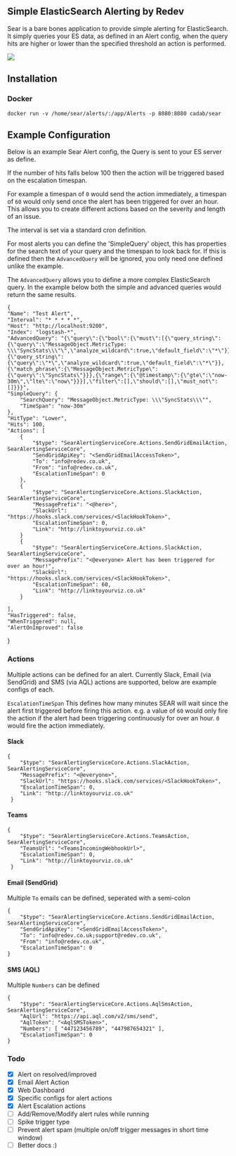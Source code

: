 ## Simple ElasticSearch Alerting by Redev

Sear is a bare bones application to provide simple alerting for ElasticSearch. It simply queries your ES data, as defined in an Alert config, when the query hits are higher or lower than the specified threshold an action is performed.

![](TeamsAlert.JPG)

## Installation

### Docker

	docker run -v /home/sear/alerts/:/app/Alerts -p 8080:8080 cadab/sear

## Example Configuration

Below is an example Sear Alert config, the Query is sent to your ES server as define.

If the number of hits falls below 100 then the action will be triggered based on the escalation timespan.

For example a timespan of `0` would send the action immediately, a timespan of `60` would only send once the alert has been triggered for over an hour. This allows you to create different actions based on the severity and length of an issue.

The interval is set via a standard cron definition.

For most alerts you can define the 'SimpleQuery' object, this has properties for the search text of your query and the timespan to look back for. If this is defined then the `AdvancedQuery` will be ignored, you only need one defined unlike the example.

The `AdvancedQuery` allows you to define a more complex ElasticSearch query. In the example below both the simple and advanced queries would return the same results.

	{
    "Name": "Test Alert",
    "Interval": "* * * * *",
    "Host": "http://localhost:9200",
    "Index": "logstash-*",
    "AdvancedQuery": "{\"query\":{\"bool\":{\"must\":[{\"query_string\":{\"query\":\"MessageObject.MetricType: \\\"SyncStats\\\"\",\"analyze_wildcard\":true,\"default_field\":\"*\"}},{\"query_string\":{\"query\":\"*\",\"analyze_wildcard\":true,\"default_field\":\"*\"}},{\"match_phrase\":{\"MessageObject.MetricType\":{\"query\":\"SyncStats\"}}},{\"range\":{\"@timestamp\":{\"gte\":\"now-30m\",\"lte\":\"now\"}}}],\"filter\":[],\"should\":[],\"must_not\":[]}}}",
    "SimpleQuery": {
        "SearchQuery": "MessageObject.MetricType: \\\"SyncStats\\\"",
        "TimeSpan": "now-30m"
    },
    "HitType": "Lower",
    "Hits": 100,
    "Actions": [
        {
            "$type": "SearAlertingServiceCore.Actions.SendGridEmailAction, SearAlertingServiceCore",
            "SendGridApiKey": "<SendGridEmailAccessToken>",
            "To": "info@redev.co.uk",
            "From": "info@redev.co.uk",
            "EscalationTimeSpan": 0
        },        
        {
            "$type": "SearAlertingServiceCore.Actions.SlackAction, SearAlertingServiceCore",
            "MessagePrefix": "<@here>",
            "SlackUrl": "https://hooks.slack.com/services/<SlackHookToken>",
            "EscalationTimeSpan": 0,
            "Link": "http://linktoyourviz.co.uk"
        }
        {
            "$type": "SearAlertingServiceCore.Actions.SlackAction, SearAlertingServiceCore",
            "MessagePrefix": "<@everyone> Alert has been triggered for over an hour!",
            "SlackUrl": "https://hooks.slack.com/services/<SlackHookToken>",
            "EscalationTimeSpan": 60,
            "Link": "http://linktoyourviz.co.uk"
        }

    ],    
    "HasTriggered": false,
    "WhenTriggered": null,
    "AlertOnImproved": false
}

### Actions

Multiple actions can be defined for an alert. Currently Slack, Email (via SendGrid) and SMS (via AQL) actions are supported, below are example configs of each.

`EscalationTimeSpan` This defines how many minutes SEAR will wait since the alert first triggered before firing this action. e.g. a value of `60` would only fire the action if the alert had been triggering continuously for over an hour. `0` would fire the action immediately.

#### Slack

    {
        "$type": "SearAlertingServiceCore.Actions.SlackAction, SearAlertingServiceCore",
        "MessagePrefix": "<@everyone>",
        "SlackUrl": "https://hooks.slack.com/services/<SlackHookToken>",
        "EscalationTimeSpan": 0,
        "Link": "http://linktoyourviz.co.uk"
     }

#### Teams

    {
        "$type": "SearAlertingServiceCore.Actions.TeamsAction, SearAlertingServiceCore",        
        "TeamsUrl": "<TeamsIncomingWebhookUrl>",
        "EscalationTimeSpan": 0,
        "Link": "http://linktoyourviz.co.uk"
     }

#### Email (SendGrid)

Multiple `To` emails can be defined, seperated with a semi-colon

    {
		"$type": "SearAlertingServiceCore.Actions.SendGridEmailAction, SearAlertingServiceCore",
		"SendGridApiKey": "<SendGridEmailAccessToken>",
		"To": "info@redev.co.uk;support@redev.co.uk",
		"From": "info@redev.co.uk",
		"EscalationTimeSpan": 0
    }

#### SMS (AQL)

Multiple `Numbers` can be defined

    {
        "$type": "SearAlertingServiceCore.Actions.AqlSmsAction, SearAlertingServiceCore",
        "AqlUrl": "https://api.aql.com/v2/sms/send",
        "AqlToken": "<AqlSMSToken>",
        "Numbers": [ "447123456789", "447987654321" ],
        "EscalationTimeSpan": 0
    }

### Todo

- [x] Alert on resolved/improved
- [x] Email Alert Action
- [x] Web Dashboard
- [x] Specific configs for alert actions
- [x] Alert Escalation actions
- [ ] Add/Remove/Modify alert rules while running
- [ ] Spike trigger type
- [ ] Prevent alert spam (multiple on/off trigger messages in short time window)
- [ ] Better docs :)
